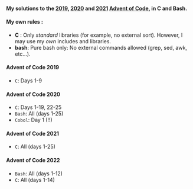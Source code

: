 #### My solutions to the [2019](https://adventofcode.com/2019), [2020](https://adventofcode.com/2020) and [2021](https://adventofcode.com/2021) [Advent of Code](https://adventofcode.com), in C and Bash.

#### My own rules :
 - **C** : Only *standard* libraries (for example, no external sort). However, I may use my *own* includes and libraries.
 - **bash**: Pure bash only: No external commands allowed (grep, sed, awk, etc...).

#### Advent of Code 2019
 - `C`: Days 1-9

#### Advent of Code 2020
 - `C`: Days 1-19, 22-25
 - `Bash`: All (days 1-25)
 - `Cobol`: Day 1 (!!)

#### Advent of Code 2021
 - `C`: All (days 1-25)

#### Advent of Code 2022
 - `Bash`: All (days 1-12)
 - `C`: All (days 1-14)
